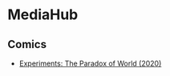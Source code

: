 # MediaHub

## Comics
* [Experiments: The Paradox of World (2020)](https://zalexanninev15.github.io/MediaHub/ETPofW/Comic.html)

